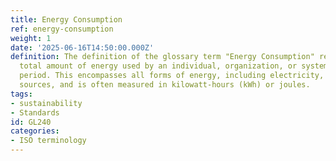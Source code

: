 ```yaml
---
title: Energy Consumption
ref: energy-consumption
weight: 1
date: '2025-06-16T14:50:00.000Z'
definition: The definition of the glossary term "Energy Consumption" refers to the
  total amount of energy used by an individual, organization, or system over a specific
  period. This encompasses all forms of energy, including electricity, gas, and renewable
  sources, and is often measured in kilowatt-hours (kWh) or joules.
tags:
- sustainability
- Standards
id: GL240
categories:
- ISO terminology
---
```


